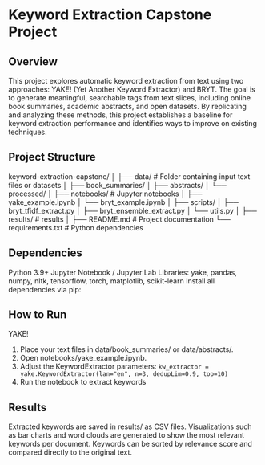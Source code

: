 # Keyword Extraction Capstone Project

## Overview
This project explores automatic keyword extraction from text using two approaches: YAKE! (Yet Another Keyword Extractor) and BRYT. The goal is to generate meaningful, searchable tags from text slices, including online book summaries, academic abstracts, and open datasets. By replicating and analyzing these methods, this project establishes a baseline for keyword extraction performance and identifies ways to improve on existing techniques.

## Project Structure
keyword-extraction-capstone/
│
├── data/                   # Folder containing input text files or datasets
│   ├── book_summaries/
│   ├── abstracts/
│   └── processed/
│
├── notebooks/              # Jupyter notebooks
│   ├── yake_example.ipynb
│   └── bryt_example.ipynb
│
├── scripts/
│   ├── bryt_tfidf_extract.py
│   ├── bryt_ensemble_extract.py
│   └── utils.py
│
├── results/                # results
│
├── README.md               # Project documentation
└── requirements.txt        # Python dependencies

## Dependencies
Python 3.9+
Jupyter Notebook / Jupyter Lab
Libraries: yake, pandas, numpy, nltk, tensorflow, torch, matplotlib, scikit-learn
Install all dependencies via pip:

## How to Run
YAKE!
1. Place your text files in data/book_summaries/ or data/abstracts/.
2. Open notebooks/yake_example.ipynb.
3. Adjust the KeywordExtractor parameters:
`kw_extractor = yake.KeywordExtractor(lan="en", n=3, dedupLim=0.9, top=10)`
4. Run the notebook to extract keywords

## Results
Extracted keywords are saved in results/ as CSV files.
Visualizations such as bar charts and word clouds are generated to show the most relevant keywords per document.
Keywords can be sorted by relevance score and compared directly to the original text.